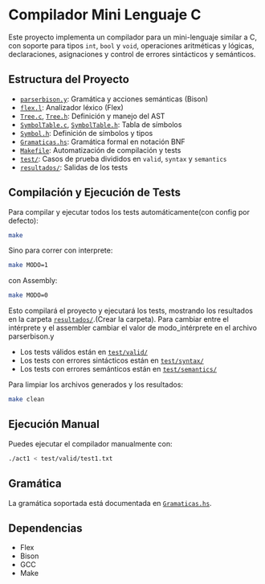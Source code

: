 # Compilador Mini Lenguaje C

Este proyecto implementa un compilador para un mini-lenguaje similar a C, con soporte para tipos `int`, `bool` y `void`, operaciones aritméticas y lógicas, declaraciones, asignaciones y control de errores sintácticos y semánticos.

## Estructura del Proyecto

- [`parserbison.y`](parserbison.y): Gramática y acciones semánticas (Bison)
- [`flex.l`](flex.l): Analizador léxico (Flex)
- [`Tree.c`](Tree.c), [`Tree.h`](Tree.h): Definición y manejo del AST
- [`SymbolTable.c`](SymbolTable.c), [`SymbolTable.h`](SymbolTable.h): Tabla de símbolos
- [`Symbol.h`](Symbol.h): Definición de símbolos y tipos
- [`Gramaticas.hs`](Gramaticas.hs): Gramática formal en notación BNF
- [`Makefile`](Makefile): Automatización de compilación y tests
- [`test/`](test/): Casos de prueba divididos en `valid`, `syntax` y `semantics`
- [`resultados/`](resultados/): Salidas de los tests

## Compilación y Ejecución de Tests

Para compilar y ejecutar todos los tests automáticamente(con config por defecto):

```sh
make
```

Sino para correr con interprete:
```sh
make MODO=1
```

con Assembly:
```sh
make MODO=0
```

Esto compilará el proyecto y ejecutará los tests, mostrando los resultados en la carpeta [`resultados/`](resultados/).(Crear la carpeta). Para cambiar entre el intérprete y el assembler cambiar el valor de modo_intérprete en el archivo parserbison.y

- Los tests válidos están en [`test/valid/`](test/valid/)
- Los tests con errores sintácticos están en [`test/syntax/`](test/syntax/)
- Los tests con errores semánticos están en [`test/semantics/`](test/semantics/)

Para limpiar los archivos generados y los resultados:

```sh
make clean
```

## Ejecución Manual

Puedes ejecutar el compilador manualmente con:

```sh
./act1 < test/valid/test1.txt
```

## Gramática

La gramática soportada está documentada en [`Gramaticas.hs`](Gramaticas.hs).

## Dependencias

- Flex
- Bison
- GCC
- Make
